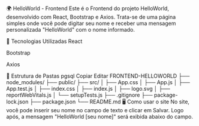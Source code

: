 🌍 HelloWorld - Frontend
Este é o Frontend do projeto HelloWorld, desenvolvido com React, Bootstrap e Axios.
Trata-se de uma página simples onde você pode digitar seu nome e receber uma mensagem personalizada "HelloWorld" com o nome informado.

🚀 Tecnologias Utilizadas
React

Bootstrap

Axios

📁 Estrutura de Pastas
pgsql
Copiar
Editar
FRONTEND-HELLOWORLD
├── node_modules/
├── public/
├── src/
│   ├── App.css
│   ├── App.js
│   ├── App.test.js
│   ├── index.css
│   ├── index.js
│   ├── logo.svg
│   ├── reportWebVitals.js
│   └── setupTests.js
├── .gitignore
├── package-lock.json
├── package.json
└── README.md
🖥️ Como usar o site
No site, você pode inserir seu nome no campo de texto e clicar em Salvar.
Logo após, a mensagem "HelloWorld [seu nome]" será exibida abaixo do campo.
